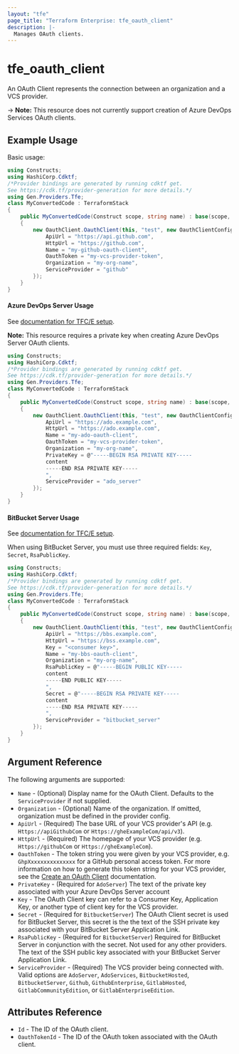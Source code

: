 ```yaml
---
layout: "tfe"
page_title: "Terraform Enterprise: tfe_oauth_client"
description: |-
  Manages OAuth clients.
---
```


# tfe_oauth_client

An OAuth Client represents the connection between an organization and a VCS
provider.

-> **Note:** This resource does not currently support creation of Azure DevOps Services OAuth clients.

## Example Usage

Basic usage:

```csharp
using Constructs;
using HashiCorp.Cdktf;
/*Provider bindings are generated by running cdktf get.
See https://cdk.tf/provider-generation for more details.*/
using Gen.Providers.Tfe;
class MyConvertedCode : TerraformStack
{
    public MyConvertedCode(Construct scope, string name) : base(scope, name)
    {
        new OauthClient.OauthClient(this, "test", new OauthClientConfig {
            ApiUrl = "https://api.github.com",
            HttpUrl = "https://github.com",
            Name = "my-github-oauth-client",
            OauthToken = "my-vcs-provider-token",
            Organization = "my-org-name",
            ServiceProvider = "github"
        });
    }
}
```

#### Azure DevOps Server Usage

See [documentation for TFC/E setup](https://developer.hashicorp.com/terraform/cloud-docs/vcs/azure-devops-server).

**Note:** This resource requires a private key when creating Azure DevOps Server OAuth clients.

```csharp
using Constructs;
using HashiCorp.Cdktf;
/*Provider bindings are generated by running cdktf get.
See https://cdk.tf/provider-generation for more details.*/
using Gen.Providers.Tfe;
class MyConvertedCode : TerraformStack
{
    public MyConvertedCode(Construct scope, string name) : base(scope, name)
    {
        new OauthClient.OauthClient(this, "test", new OauthClientConfig {
            ApiUrl = "https://ado.example.com",
            HttpUrl = "https://ado.example.com",
            Name = "my-ado-oauth-client",
            OauthToken = "my-vcs-provider-token",
            Organization = "my-org-name",
            PrivateKey = @"-----BEGIN RSA PRIVATE KEY-----
            content
            -----END RSA PRIVATE KEY-----
            ",
            ServiceProvider = "ado_server"
        });
    }
}
```

#### BitBucket Server Usage

See [documentation for TFC/E setup](https://developer.hashicorp.com/terraform/cloud-docs/vcs/bitbucket-server).

When using BitBucket Server, you must use three required fields: `Key`, `Secret`, `RsaPublicKey`.


```csharp
using Constructs;
using HashiCorp.Cdktf;
/*Provider bindings are generated by running cdktf get.
See https://cdk.tf/provider-generation for more details.*/
using Gen.Providers.Tfe;
class MyConvertedCode : TerraformStack
{
    public MyConvertedCode(Construct scope, string name) : base(scope, name)
    {
        new OauthClient.OauthClient(this, "test", new OauthClientConfig {
            ApiUrl = "https://bbs.example.com",
            HttpUrl = "https://bss.example.com",
            Key = "<consumer key>",
            Name = "my-bbs-oauth-client",
            Organization = "my-org-name",
            RsaPublicKey = @"-----BEGIN PUBLIC KEY-----
            content
            -----END PUBLIC KEY-----
            ",
            Secret = @"-----BEGIN RSA PRIVATE KEY-----
            content
            -----END RSA PRIVATE KEY-----
            ",
            ServiceProvider = "bitbucket_server"
        });
    }
}
```

## Argument Reference

The following arguments are supported:

* `Name` - (Optional) Display name for the OAuth Client. Defaults to the `ServiceProvider` if not supplied.
* `Organization` - (Optional) Name of the organization. If omitted, organization must be defined in the provider config.
* `ApiUrl` - (Required) The base URL of your VCS provider's API (e.g.
  `Https://apiGithubCom` or `Https://gheExampleCom/api/v3`).
* `HttpUrl` - (Required) The homepage of your VCS provider (e.g.
  `Https://githubCom` or `Https://gheExampleCom`).
* `OauthToken` - The token string you were given by your VCS provider, e.g. `GhpXxxxxxxxxxxxxxx` for a GitHub personal access token. For more information on how to generate this token string for your VCS provider, see the [Create an OAuth Client](https://developer.hashicorp.com/terraform/cloud-docs/api-docs/oauth-clients#create-an-oauth-client) documentation.
* `PrivateKey` - (Required for `AdoServer`) The text of the private key associated with your Azure DevOps Server account
* `Key` - The OAuth Client key can refer to a Consumer Key, Application Key,
  or another type of client key for the VCS provider.
* `Secret` - (Required for `BitbucketServer`) The OAuth Client secret is used for BitBucket Server, this secret is the
  the text of the SSH private key associated with your BitBucket Server
Application Link.
* `RsaPublicKey` - (Required for `BitbucketServer`) Required for BitBucket
  Server in conjunction with the secret. Not used for any other providers. The
text of the SSH public key associated with your BitBucket Server Application
Link.
* `ServiceProvider` - (Required) The VCS provider being connected with. Valid
  options are `AdoServer`, `AdoServices`, `BitbucketHosted`, `BitbucketServer`, `Github`, `GithubEnterprise`, `GitlabHosted`,
  `GitlabCommunityEdition`, or `GitlabEnterpriseEdition`.

## Attributes Reference

* `Id` - The ID of the OAuth client.
* `OauthTokenId` - The ID of the OAuth token associated with the OAuth client.

<!-- cache-key: cdktf-0.17.0-pre.15 input-0dea494ef76c038939d94b5ae6a0e741e36a87509a350f558cd11d098bf1bde9 -->